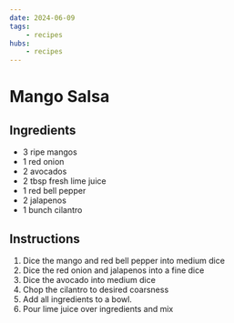 ```yaml
---
date: 2024-06-09
tags:
    - recipes
hubs:
    - recipes
---
```

# Mango Salsa

## Ingredients
- 3 ripe mangos
- 1 red onion
- 2 avocados
- 2 tbsp fresh lime juice
- 1 red bell pepper
- 2 jalapenos
- 1 bunch cilantro

## Instructions
1. Dice the mango and red bell pepper into medium dice
2. Dice the red onion and jalapenos into a fine dice
3. Dice the avocado into medium dice
4. Chop the cilantro to desired coarsness
5. Add all ingredients to a bowl.
6. Pour lime juice over ingredients and mix

